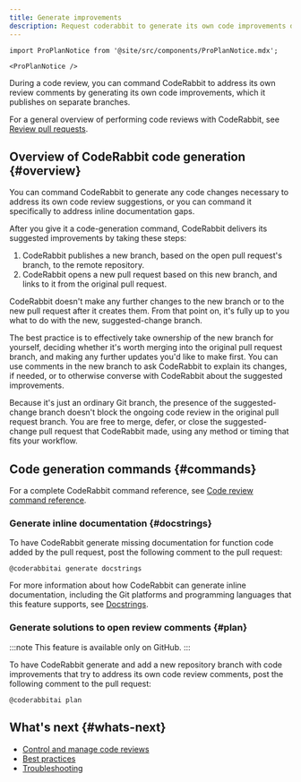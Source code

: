 ```yaml
---
title: Generate improvements
description: Request coderabbit to generate its own code improvements during code reviews
---
```


```mdx-code-block
import ProPlanNotice from '@site/src/components/ProPlanNotice.mdx';

<ProPlanNotice />
```

During a code review, you can command CodeRabbit to address its own review comments
by generating its own code improvements, which it publishes on separate branches.

For a general overview of performing code reviews with CodeRabbit, see [Review pull requests](/guides/code-review-overview).

## Overview of CodeRabbit code generation {#overview}

You can command CodeRabbit to generate any code changes necessary to address its own code review suggestions,
or you can command it specifically to address inline documentation gaps.

After you give it a code-generation command, CodeRabbit delivers its suggested improvements by taking these steps:

1. CodeRabbit publishes a new branch, based on the open pull request's branch, to the remote repository.
1. CodeRabbit opens a new pull request based on this new branch, and links to it from the original pull request.

CodeRabbit doesn't make any further changes to the new branch or to the new pull request
after it creates them. From that point on, it's fully up to you what to do with the new, suggested-change branch.

The best practice is to effectively take ownership of the new branch for yourself,
deciding whether it's worth merging into the original pull request branch, and making
any further updates you'd like to make first. You can use comments in the new branch
to ask CodeRabbit to explain its changes, if needed, or to otherwise converse with
CodeRabbit about the suggested improvements.

Because it's just an ordinary Git branch, the presence of the suggested-change branch
doesn't block the ongoing code review in the original pull request branch. You are
free to merge, defer, or close the suggested-change pull request that CodeRabbit made, using any method or timing that fits
your workflow.

## Code generation commands {#commands}

For a complete CodeRabbit command reference, see [Code review command reference](/reference/review-commands).

### Generate inline documentation {#docstrings}

To have CodeRabbit generate missing documentation for function code added by
the pull request, post the following comment to the
pull request:

```text
@coderabbitai generate docstrings
```

For more information about how CodeRabbit can generate inline documentation, including
the Git platforms and programming languages that this feature supports, see
[Docstrings](/finishing-touches/docstrings).

### Generate solutions to open review comments {#plan}

:::note
This feature is available only on GitHub.
:::

To have CodeRabbit generate and add a new repository branch with code improvements
that try to address its own code review comments, post the following comment to the
pull request:

```text
@coderabbitai plan
```

## What's next {#whats-next}

- [Control and manage code reviews](/guides/commands)
- [Best practices](/guides/code-review-best-practices)
- [Troubleshooting](/guides/code-review-troubleshooting)
